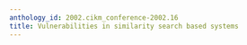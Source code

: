 ```yaml
---
anthology_id: 2002.cikm_conference-2002.16
title: Vulnerabilities in similarity search based systems
---
```

